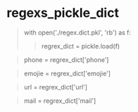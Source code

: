 # regexs_pickle_dict

>with open('./regex.dict.pkl', 'rb') as f:
>> regrex_dict = pickle.load(f)
	
>phone = regrex_dict['phone']

>emojie = regrex_dict['emojie']

>url = regrex_dict['url']

>mail = regrex_dict['mail']